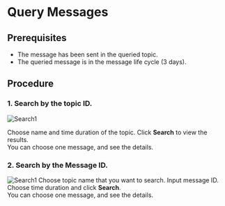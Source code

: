 # Query Messages

## Prerequisites
- The message has been sent in the queried topic.
- The queried message is in the message life cycle (3 days).

## Procedure
### 1. Search by the topic ID.

![Search1](https://github.com/jdcloudcom/en/blob/messagequeue/image/Internet-Middleware/Message-Queue/查询-01.png)

Choose name and time duration of the topic. Click **Search** to view the results.  
You can choose one message, and see the details.
### 2. Search by the Message ID.

![Search1](https://github.com/jdcloudcom/en/blob/messagequeue/image/Internet-Middleware/Message-Queue/查询-02.png)
Choose topic name that you want to search. Input message ID. Choose time duration and click **Search**.  
You can choose one message, and see the details.
